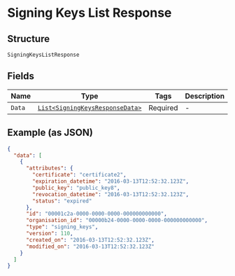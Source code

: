 
# Signing Keys List Response

## Structure

`SigningKeysListResponse`

## Fields

| Name | Type | Tags | Description |
|  --- | --- | --- | --- |
| `Data` | [`List<SigningKeysResponseData>`](../../doc/models/signing-keys-response-data.md) | Required | - |

## Example (as JSON)

```json
{
  "data": [
    {
      "attributes": {
        "certificate": "certificate2",
        "expiration_datetime": "2016-03-13T12:52:32.123Z",
        "public_key": "public_key8",
        "revocation_datetime": "2016-03-13T12:52:32.123Z",
        "status": "expired"
      },
      "id": "00001c2a-0000-0000-0000-000000000000",
      "organisation_id": "00000b24-0000-0000-0000-000000000000",
      "type": "signing_keys",
      "version": 110,
      "created_on": "2016-03-13T12:52:32.123Z",
      "modified_on": "2016-03-13T12:52:32.123Z"
    }
  ]
}
```

